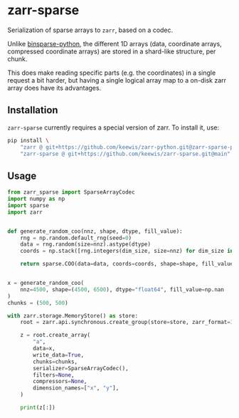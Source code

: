 # zarr-sparse

Serialization of sparse arrays to `zarr`, based on a codec.

Unlike [binsparse-python](https://github.com/ivirshup/binsparse-python), the different 1D arrays (data, coordinate arrays, compressed coordinate arrays) are stored in a shard-like structure, per chunk.

This does make reading specific parts (e.g. the coordinates) in a single request a bit harder, but having a single logical array map to a on-disk zarr array does have its advantages.

## Installation

`zarr-sparse` currently requires a special version of zarr. To install it, use:

```sh
pip install \
    "zarr @ git+https://github.com/keewis/zarr-python.git@zarr-sparse-patch" \
    "zarr-sparse @ git+https://github.com/keewis/zarr-sparse.git@main"
```

## Usage

```python
from zarr_sparse import SparseArrayCodec
import numpy as np
import sparse
import zarr


def generate_random_coo(nnz, shape, dtype, fill_value):
    rng = np.random.default_rng(seed=0)
    data = rng.random(size=nnz).astype(dtype)
    coords = np.stack([rng.integers(dim_size, size=nnz) for dim_size in shape], axis=0)

    return sparse.COO(data=data, coords=coords, shape=shape, fill_value=fill_value)


x = generate_random_coo(
    nnz=4500, shape=(4500, 6500), dtype="float64", fill_value=np.nan
)
chunks = (500, 500)

with zarr.storage.MemoryStore() as store:
    root = zarr.api.synchronous.create_group(store=store, zarr_format=3)

    z = root.create_array(
        "a",
        data=x,
        write_data=True,
        chunks=chunks,
        serializer=SparseArrayCodec(),
        filters=None,
        compressors=None,
        dimension_names=["x", "y"],
    )

    print(z[:])
```
